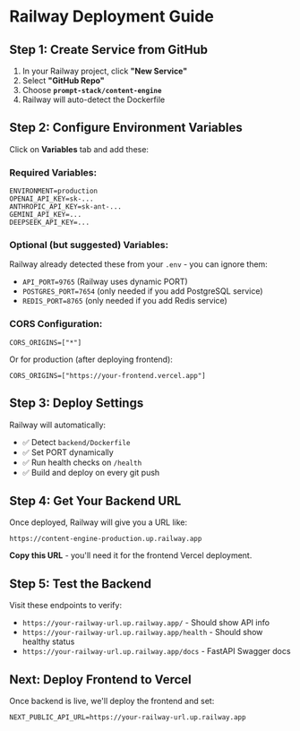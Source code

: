 # Railway Deployment Guide

## Step 1: Create Service from GitHub

1. In your Railway project, click **"New Service"**
2. Select **"GitHub Repo"**
3. Choose **`prompt-stack/content-engine`**
4. Railway will auto-detect the Dockerfile

## Step 2: Configure Environment Variables

Click on **Variables** tab and add these:

### Required Variables:
```
ENVIRONMENT=production
OPENAI_API_KEY=sk-...
ANTHROPIC_API_KEY=sk-ant-...
GEMINI_API_KEY=...
DEEPSEEK_API_KEY=...
```

### Optional (but suggested) Variables:
Railway already detected these from your `.env` - you can ignore them:
- `API_PORT=9765` (Railway uses dynamic PORT)
- `POSTGRES_PORT=7654` (only needed if you add PostgreSQL service)
- `REDIS_PORT=8765` (only needed if you add Redis service)

### CORS Configuration:
```
CORS_ORIGINS=["*"]
```

Or for production (after deploying frontend):
```
CORS_ORIGINS=["https://your-frontend.vercel.app"]
```

## Step 3: Deploy Settings

Railway will automatically:
- ✅ Detect `backend/Dockerfile`
- ✅ Set PORT dynamically
- ✅ Run health checks on `/health`
- ✅ Build and deploy on every git push

## Step 4: Get Your Backend URL

Once deployed, Railway will give you a URL like:
```
https://content-engine-production.up.railway.app
```

**Copy this URL** - you'll need it for the frontend Vercel deployment.

## Step 5: Test the Backend

Visit these endpoints to verify:
- `https://your-railway-url.up.railway.app/` - Should show API info
- `https://your-railway-url.up.railway.app/health` - Should show healthy status
- `https://your-railway-url.up.railway.app/docs` - FastAPI Swagger docs

## Next: Deploy Frontend to Vercel

Once backend is live, we'll deploy the frontend and set:
```
NEXT_PUBLIC_API_URL=https://your-railway-url.up.railway.app
```
